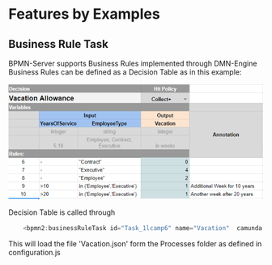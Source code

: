 # Features by Examples

## Business Rule Task

BPMN-Server supports Business Rules implemented through DMN-Engine
Business Rules can be defined as a Decision Table as in this example:

![Vacation Decision Table](examples/VacationDecisionTable.PNG)

Decision Table is called through 
```ts
    <bpmn2:businessRuleTask id="Task_1lcamp6" name="Vacation"  camunda:decisionRef="Vacation">
```
This will load the file 'Vacation.json' form the Processes folder as defined in configuration.js


